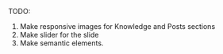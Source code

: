 TODO:

1. Make responsive images for Knowledge and Posts sections
2. Make slider for the slide
3. Make semantic elements.
